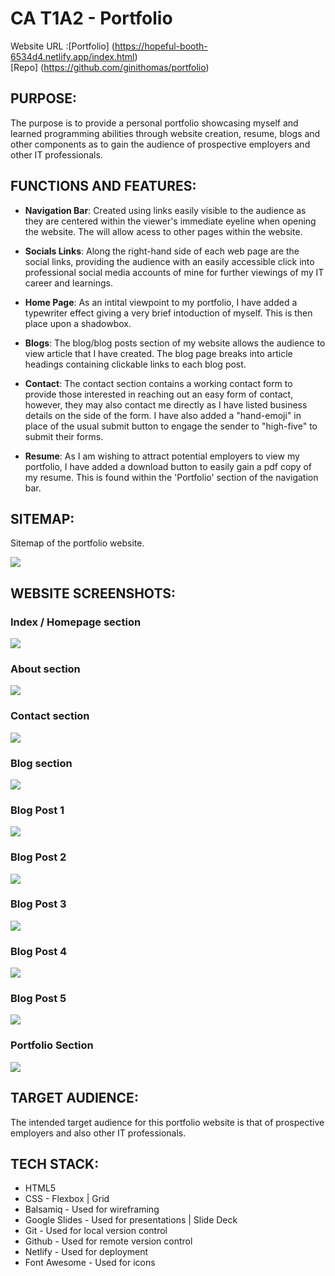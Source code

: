 # CA T1A2 - Portfolio 
Website URL :[Portfolio] (https://hopeful-booth-6534d4.netlify.app/index.html) \
[Repo] (https://github.com/ginithomas/portfolio)

## PURPOSE:
The purpose is to provide a personal portfolio showcasing myself and learned programming abilities through website creation, resume, blogs and other components as to gain the audience of prospective employers and other IT professionals.

## FUNCTIONS AND FEATURES:
* **Navigation Bar**: Created using links easily visible to the audience as they are centered within the viewer's immediate eyeline when opening the website. The will allow acess to other pages within the website. 

* **Socials Links**: Along the right-hand side of each web page are the social links, providing the audience with an easily accessible click into professional social media accounts of mine for further viewings of my IT career and learnings.


* **Home Page**: As an intital viewpoint to my portfolio, I have added a typewriter effect giving a very brief intoduction of myself. This is then place upon a shadowbox.

* **Blogs**: The blog/blog posts section of my website allows the audience to view article that I have created. The blog page breaks into article headings containing clickable links to each blog post. 

* **Contact**: The contact section contains a working contact form to provide those interested in reaching out an easy form of contact, however, they may also contact me directly as I have listed business details on the side of the form. I have also added a "hand-emoji" in place of the usual submit button to engage the sender to "high-five" to submit their forms. 

* **Resume**: As I am wishing to attract potential employers to view my portfolio, I have added a download button to easily gain a pdf copy of my resume. This is found within the 'Portfolio' section of the navigation bar. 

## SITEMAP:

Sitemap of the portfolio website.

![](doc/screenshotSitemap.png)

## WEBSITE SCREENSHOTS:

### Index / Homepage section

![](doc/screenshotHome.png)

### About section

![](doc/screenshotAbout.png)

### Contact section

![](doc/screenshotContact.png)

### Blog section

![](doc/screenshotBlogs.png)

### Blog Post 1 

![](doc/screenshotBlog1.png)

### Blog Post 2 

![](doc/screenshotBlog2.png)

### Blog Post 3 

![](doc/screenshotBlog3.png)

### Blog Post 4 

![](doc/screenshotBlog4.png)

### Blog Post 5

![](doc/screenshotBlog5.png)

### Portfolio Section

![](doc/screenshotPortfolio.png)

##  TARGET AUDIENCE:

The intended target audience for this portfolio website is that of prospective employers and also other IT professionals. 

## TECH STACK:

* HTML5
* CSS  - Flexbox | Grid
* Balsamiq - Used for wireframing
* Google Slides - Used for presentations | Slide Deck
* Git - Used for local version control
* Github - Used for remote version control
* Netlify - Used for deployment
* Font Awesome - Used for icons





